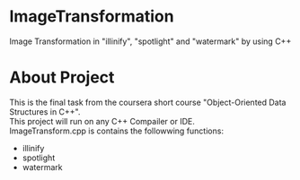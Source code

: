# ImageTransformation
Image Transformation in "illinify", "spotlight" and "watermark" by using C++

# About Project
This is the final task from the coursera short course "Object-Oriented Data Structures in C++".<br/>
This project will run on any C++ Compailer or IDE.<br/>
ImageTransform.cpp is contains the followwing functions:
- illinify
- spotlight
- watermark
